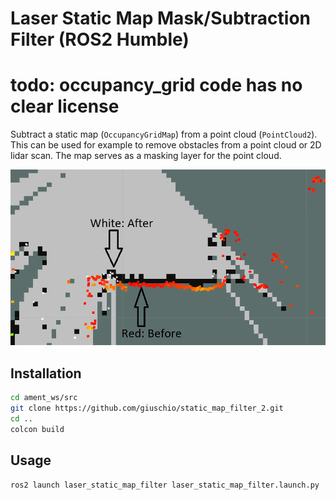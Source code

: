 # Laser Static Map Mask/Subtraction Filter (ROS2 Humble)

# todo: occupancy_grid code has no clear license

Subtract a static map (`OccupancyGridMap`) from a point cloud (`PointCloud2`). This can be used for example to remove obstacles from a point cloud or 2D lidar scan. The map serves as a masking layer for the point cloud.

<!-- This package is intended to be used for example in conjunction with [obstacle_detector](https://github.com/jk-ethz/obstacle_detector).

If you only got a `sensor_msgs::LaserScan`, you can use the `scans_merger` node in the `obstacle_detector` package to get a `sensor_msgs::PointCloud2` msg, which is required as an input to this package. -->

![Removing obstacles in a static map (black) from a laser scan point cloud](assets/example.png)

## Installation

```bash
cd ament_ws/src
git clone https://github.com/giuschio/static_map_filter_2.git
cd ..
colcon build
```

## Usage
```bash
ros2 launch laser_static_map_filter laser_static_map_filter.launch.py
```
